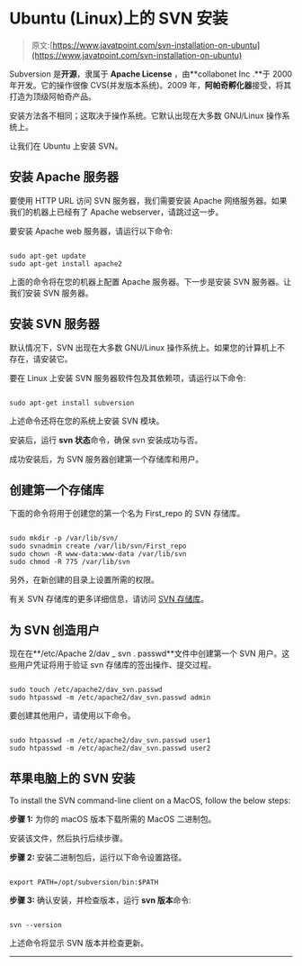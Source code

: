 # Ubuntu (Linux)上的 SVN 安装

> 原文:[https://www.javatpoint.com/svn-installation-on-ubuntu](https://www.javatpoint.com/svn-installation-on-ubuntu)

Subversion 是**开源**，隶属于 **Apache License** ，由**collabonet Inc .**于 2000 年开发。它的操作很像 CVS(并发版本系统)。2009 年，**阿帕奇孵化器**接受，将其打造为顶级阿帕奇产品。

安装方法各不相同；这取决于操作系统。它默认出现在大多数 GNU/Linux 操作系统上。

让我们在 Ubuntu 上安装 SVN。

## 安装 Apache 服务器

要使用 HTTP URL 访问 SVN 服务器，我们需要安装 Apache 网络服务器。如果我们的机器上已经有了 Apache webserver，请跳过这一步。

要安装 Apache web 服务器，请运行以下命令:

```

sudo apt-get update
sudo apt-get install apache2

```

上面的命令将在您的机器上配置 Apache 服务器。下一步是安装 SVN 服务器。让我们安装 SVN 服务器。

## 安装 SVN 服务器

默认情况下，SVN 出现在大多数 GNU/Linux 操作系统上。如果您的计算机上不存在，请安装它。

要在 Linux 上安装 SVN 服务器软件包及其依赖项，请运行以下命令:

```

sudo apt-get install subversion

```

上述命令还将在您的系统上安装 SVN 模块。

安装后，运行 **svn 状态**命令，确保 svn 安装成功与否。

成功安装后，为 SVN 服务器创建第一个存储库和用户。

## 创建第一个存储库

下面的命令将用于创建您的第一个名为 First_repo 的 SVN 存储库。

```

sudo mkdir -p /var/lib/svn/
sudo svnadmin create /var/lib/svn/First_repo
sudo chown -R www-data:www-data /var/lib/svn
sudo chmod -R 775 /var/lib/svn

```

另外，在新创建的目录上设置所需的权限。

有关 SVN 存储库的更多详细信息，请访问 [SVN 存储库](https://www.javatpoint.com/svn-repository)。

## 为 SVN 创造用户

现在在**/etc/Apache 2/dav _ svn . passwd**文件中创建第一个 SVN 用户。这些用户凭证将用于验证 svn 存储库的签出操作、提交过程。

```

sudo touch /etc/apache2/dav_svn.passwd
sudo htpasswd -m /etc/apache2/dav_svn.passwd admin

```

要创建其他用户，请使用以下命令。

```

sudo htpasswd -m /etc/apache2/dav_svn.passwd user1
sudo htpasswd -m /etc/apache2/dav_svn.passwd user2

```

## 苹果电脑上的 SVN 安装

To install the SVN command-line client on a MacOS, follow the below steps:

**步骤 1:** 为你的 macOS 版本下载所需的 MacOS 二进制包。

安装该文件，然后执行后续步骤。

**步骤 2:** 安装二进制包后，运行以下命令设置路径。

```

export PATH=/opt/subversion/bin:$PATH 

```

**步骤 3:** 确认安装，并检查版本，运行 **svn 版本**命令:

```

svn --version 

```

上述命令将显示 SVN 版本并检查更新。

* * *